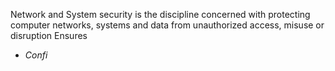 Network and System security is the discipline concerned with protecting computer networks, systems and data from unauthorized access, misuse or disruption
Ensures
- *Confi*